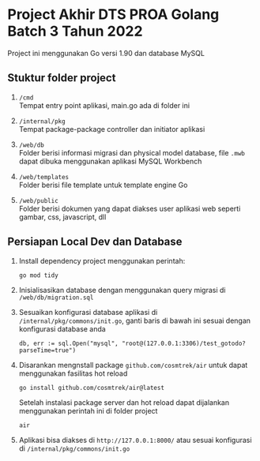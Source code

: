 # Project Akhir DTS PROA Golang Batch 3 Tahun 2022

Project ini menggunakan Go versi 1.90 dan database MySQL

## Stuktur folder project

1.  `/cmd`  
    Tempat entry point aplikasi, main.go ada di folder ini

2.  `/internal/pkg`  
    Tempat package-package controller dan initiator aplikasi

3.  `/web/db`  
    Folder berisi informasi migrasi dan physical model database, file `.mwb` dapat dibuka menggunakan aplikasi MySQL Workbench

4.  `/web/templates`  
    Folder berisi file template untuk template engine Go

5.  `/web/public`  
    Folder berisi dokumen yang dapat diakses user aplikasi web seperti gambar, css, javascript, dll

## Persiapan Local Dev dan Database

1.  Install dependency project menggunakan perintah:

        go mod tidy

2.  Inisialisasikan database dengan menggunakan query migrasi di `/web/db/migration.sql`

3.  Sesuaikan konfigurasi database aplikasi di `/internal/pkg/commons/init.go`, ganti baris di bawah ini sesuai dengan konfigurasi database anda

        db, err := sql.Open("mysql", "root@(127.0.0.1:3306)/test_gotodo?parseTime=true")

4.  Disarankan mengnstall package `github.com/cosmtrek/air` untuk dapat menggunakan fasilitas hot reload

        go install github.com/cosmtrek/air@latest

    Setelah instalasi package server dan hot reload dapat dijalankan menggunakan perintah ini di folder project

        air

5.  Aplikasi bisa diakses di `http://127.0.0.1:8000/` atau sesuai konfigurasi di `/internal/pkg/commons/init.go`
